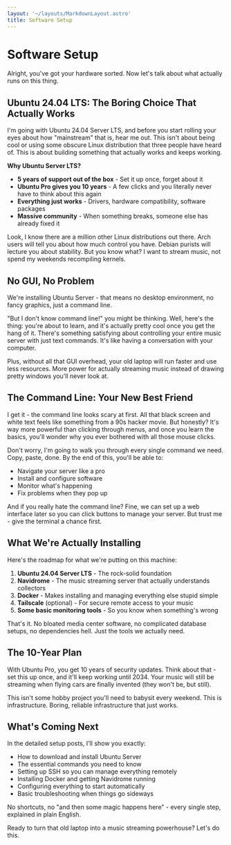 ```yaml
---
layout: '~/layouts/MarkdownLayout.astro'
title: Software Setup
---
```


# Software Setup

Alright, you've got your hardware sorted. Now let's talk about what actually runs on this thing.

## Ubuntu 24.04 LTS: The Boring Choice That Actually Works

I'm going with Ubuntu 24.04 Server LTS, and before you start rolling your eyes about how "mainstream" that is, hear me out. This isn't about being cool or using some obscure Linux distribution that three people have heard of. This is about building something that actually works and keeps working.

**Why Ubuntu Server LTS?**
- **5 years of support out of the box** - Set it up once, forget about it
- **Ubuntu Pro gives you 10 years** - A few clicks and you literally never have to think about this again
- **Everything just works** - Drivers, hardware compatibility, software packages
- **Massive community** - When something breaks, someone else has already fixed it

Look, I know there are a million other Linux distributions out there. Arch users will tell you about how much control you have. Debian purists will lecture you about stability. But you know what? I want to stream music, not spend my weekends recompiling kernels.

## No GUI, No Problem

We're installing Ubuntu Server - that means no desktop environment, no fancy graphics, just a command line. 

"But I don't know command line!" you might be thinking. Well, here's the thing: you're about to learn, and it's actually pretty cool once you get the hang of it. There's something satisfying about controlling your entire music server with just text commands. It's like having a conversation with your computer.

Plus, without all that GUI overhead, your old laptop will run faster and use less resources. More power for actually streaming music instead of drawing pretty windows you'll never look at.

## The Command Line: Your New Best Friend

I get it - the command line looks scary at first. All that black screen and white text feels like something from a 90s hacker movie. But honestly? It's way more powerful than clicking through menus, and once you learn the basics, you'll wonder why you ever bothered with all those mouse clicks.

Don't worry, I'm going to walk you through every single command we need. Copy, paste, done. By the end of this, you'll be able to:
- Navigate your server like a pro
- Install and configure software
- Monitor what's happening
- Fix problems when they pop up

And if you really hate the command line? Fine, we can set up a web interface later so you can click buttons to manage your server. But trust me - give the terminal a chance first.

## What We're Actually Installing

Here's the roadmap for what we're putting on this machine:

1. **Ubuntu 24.04 Server LTS** - The rock-solid foundation
2. **Navidrome** - The music streaming server that actually understands collectors
3. **Docker** - Makes installing and managing everything else stupid simple
4. **Tailscale** (optional) - For secure remote access to your music
5. **Some basic monitoring tools** - So you know when something's wrong

That's it. No bloated media center software, no complicated database setups, no dependencies hell. Just the tools we actually need.

## The 10-Year Plan

With Ubuntu Pro, you get 10 years of security updates. Think about that - set this up once, and it'll keep working until 2034. Your music will still be streaming when flying cars are finally invented (they won't be, but still).

This isn't some hobby project you'll need to babysit every weekend. This is infrastructure. Boring, reliable infrastructure that just works.

## What's Coming Next

In the detailed setup posts, I'll show you exactly:
- How to download and install Ubuntu Server
- The essential commands you need to know
- Setting up SSH so you can manage everything remotely
- Installing Docker and getting Navidrome running
- Configuring everything to start automatically
- Basic troubleshooting when things go sideways

No shortcuts, no "and then some magic happens here" - every single step, explained in plain English.

Ready to turn that old laptop into a music streaming powerhouse? Let's do this.
